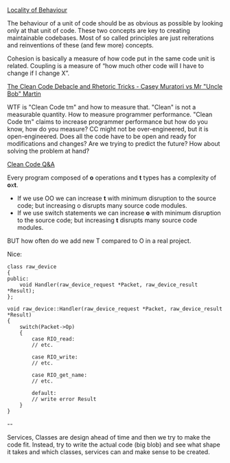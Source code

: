 [Locality of Behaviour](https://htmx.org/essays/locality-of-behaviour/)

The behaviour of a unit of code should be as obvious as possible by looking only at that unit of code.
These two concepts are key to creating maintainable codebases. Most of so called principles are just reiterations and reinventions of these (and few more) concepts.

Cohesion is basically a measure of how code put in the same code unit is related.
Coupling is a measure of “how much other code will I have to change if I change X”.

[The Clean Code Debacle and Rhetoric Tricks - Casey Muratori vs Mr "Uncle Bob" Martin](https://www.youtube.com/watch?v=ZLxazlP7Ppo&ab_channel=gingerBill)

WTF is "Clean Code tm" and how to measure that.
"Clean" is not a measurable quantity.
How to measure programmer performance.
"Clean Code tm" claims to increase programmer performance but how do you know, how do you measure?
CC might not be over-engineered, but it is open-engineered. Does all the code have to be open and ready for modifications and changes? Are we trying to predict the future? How about solving the problem at hand?

[Clean Code Q&A](https://github.com/cmuratori/misc/tree/main)

Every program composed of **o** operations and **t** types has a complexity of **o**x**t**.
- If we use OO we can increase **t** with minimum disruption to the source code; but increasing o disrupts many source code modules.
- If we use switch statements we can increase **o** with minimum disruption to the source code; but increasing **t** disrupts many source code modules.

BUT how often do we add new T compared to O in a real project.

Nice:
```
class raw_device
{
public:
	void Handler(raw_device_request *Packet, raw_device_result *Result);
};

void raw_device::Handler(raw_device_request *Packet, raw_device_result *Result)
{
	switch(Packet->Op)
	{
		case RIO_read:
		// etc.
		
		case RIO_write:
		// etc.
		
		case RIO_get_name:
		// etc.
		
		default:
		// write error Result
	}
}
```

--

Services, Classes are design ahead of time and then we try to make the code fit.
Instead, try to write the actual code (big blob) and see what shape it takes and which classes, services can and make sense to be created.
